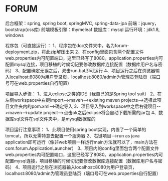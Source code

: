 # FORUM
后台框架：spring, spring boot, springMVC, spring-data-jpa
前端：jquery， bootstrap(css库)
前端模板引擎：thymeleaf
数据库：mysql
运行环境：jdk1.8, windows

程序包（可直接运行）：
1、程序包在doc文件夹中，名为forum-deployment.zip，将此zip解压出来
2、在config里面包含两个配置文件 web.properties内可配置端口，这里已经写了8080。application.properties内可配置mysql连接，项目移植的时候切记要修改数据库连接配置（数据库用户名与密码）
3、配置确定无误之后，双击run.bat即可运行
4、项目运行之后在浏览器输入localhost:8080为用户登录页，localhost:8080/admin为管理员登陆页（端口号可在web.properties自行配置）

项目导入步骤：
1、进入eclipse之类的IDE（我自己的是Spring tool suit）
2、在左侧workspace中右键import-->maven-->existing maven projects-->选择此项目文件夹内的pom.xml-->确定导入
3、项目导入到workspace中之后右键项目-->maven-->update project-->点击ok之后eclipse将会自动下载所需的jar包
4、数据库sql文件在sql文件夹中，是mysql数据库的

项目运行注意事项：
1、此项目使用spring boot实现，内置了一个简单的tomcat，所以无需特意去配置一个服务器
2、右键项目-->run as java application即可运行（像非web项目一样运行main方法就可以了，main方法在com.forum.ApplicationLauncher）
3、项目内的config里面包含两个配置文件 web.properties内可配置端口，这里已经写了8080。application.properties内可配置mysql连接，项目移植的时候切记要修改数据库连接配置（数据库用户名与密码）
4、项目运行之后在浏览器输入localhost:8080为用户登录页，localhost:8080/admin为管理员登陆页（端口号可在web.properties自行配置）
